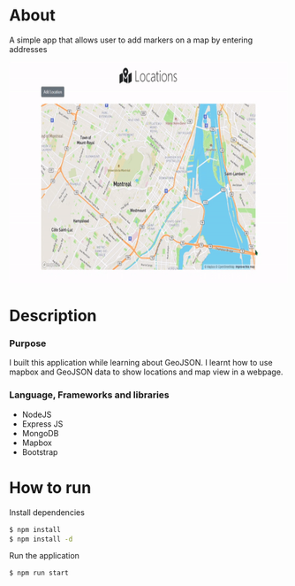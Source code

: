 # About
A simple app that allows user to add markers on a map by entering addresses

<p align="center">
  <img width="580" height="400" src="locator_demo.gif">
</p>

# Description
### Purpose
I built this application while learning about GeoJSON. I learnt how to use mapbox and GeoJSON data to show locations and map view in a webpage.

### Language, Frameworks and libraries
- NodeJS
- Express JS
- MongoDB
- Mapbox
- Bootstrap

# How to run
Install dependencies
```sh
$ npm install
$ npm install -d
```

Run the application
```sh
$ npm run start
```